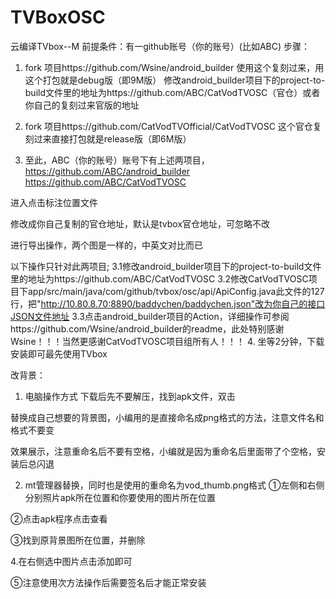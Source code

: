 # TVBoxOSC
云编译TVbox--M
前提条件：有一github账号（你的账号）(比如ABC)
步骤：
1.	fork 项目https://github.com/Wsine/android_builder   使用这个复刻过来，用这个打包就是debug版（即9M版）
修改android_builder项目下的project-to-build文件里的地址为https://github.com/ABC/CatVodTVOSC（官仓）或者你自己的复刻过来官版的地址

2.	fork 项目https://github.com/CatVodTVOfficial/CatVodTVOSC    这个官仓复刻过来直接打包就是release版（即6M版）

3.	至此，ABC（你的账号）账号下有上述两项目，
https://github.com/ABC/android_builder
https://github.com/ABC/CatVodTVOSC
 
进入点击标注位置文件
 
修改成你自己复制的官仓地址，默认是tvbox官仓地址，可忽略不改
 
进行导出操作，两个图是一样的，中英文对比而已
 

 
 

以下操作只针对此两项目;
3.1修改android_builder项目下的project-to-build文件里的地址为https://github.com/ABC/CatVodTVOSC
3.2修改CatVodTVOSC项目下app/src/main/java/com/github/tvbox/osc/api/ApiConfig.java此文件的127行，把"http://10.80.8.70:8890/baddychen/baddychen.json"改为你自己的接口JSON文件地址
3.3点击android_builder项目的Action，详细操作可参阅https://github.com/Wsine/android_builder的readme，此处特别感谢Wsine！！！当然更感谢CatVodTVOSC项目组所有人！！！
4.	坐等2分钟，下载安装即可最先使用TVbox


改背景：
1.	电脑操作方式
下载后先不要解压，找到apk文件，双击
 
 
 
替换成自己想要的背景图，小编用的是直接命名成png格式的方法，注意文件名和格式不要变
 
效果展示，注意重命名后不要有空格，小编就是因为重命名后里面带了个空格，安装后总闪退
 

2.	mt管理器替换，同时也是使用的重命名为vod_thumb.png格式
①左侧和右侧分别照片apk所在位置和你要使用的图片所在位置
 
②点击apk程序点击查看
 
③找到原背景图所在位置，并删除
 
4.在右侧选中图片点击添加即可
 
⑤注意使用次方法操作后需要签名后才能正常安装
 
